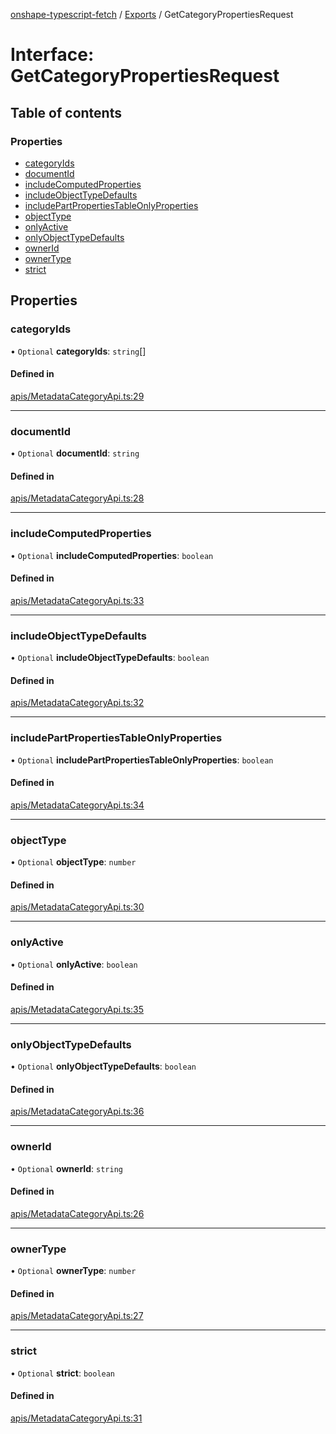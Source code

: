 [onshape-typescript-fetch](../README.md) / [Exports](../modules.md) / GetCategoryPropertiesRequest

# Interface: GetCategoryPropertiesRequest

## Table of contents

### Properties

- [categoryIds](GetCategoryPropertiesRequest.md#categoryids)
- [documentId](GetCategoryPropertiesRequest.md#documentid)
- [includeComputedProperties](GetCategoryPropertiesRequest.md#includecomputedproperties)
- [includeObjectTypeDefaults](GetCategoryPropertiesRequest.md#includeobjecttypedefaults)
- [includePartPropertiesTableOnlyProperties](GetCategoryPropertiesRequest.md#includepartpropertiestableonlyproperties)
- [objectType](GetCategoryPropertiesRequest.md#objecttype)
- [onlyActive](GetCategoryPropertiesRequest.md#onlyactive)
- [onlyObjectTypeDefaults](GetCategoryPropertiesRequest.md#onlyobjecttypedefaults)
- [ownerId](GetCategoryPropertiesRequest.md#ownerid)
- [ownerType](GetCategoryPropertiesRequest.md#ownertype)
- [strict](GetCategoryPropertiesRequest.md#strict)

## Properties

### categoryIds

• `Optional` **categoryIds**: `string`[]

#### Defined in

[apis/MetadataCategoryApi.ts:29](https://github.com/toebes/onshape-typescript-fetch/blob/3e11ae1/apis/MetadataCategoryApi.ts#L29)

___

### documentId

• `Optional` **documentId**: `string`

#### Defined in

[apis/MetadataCategoryApi.ts:28](https://github.com/toebes/onshape-typescript-fetch/blob/3e11ae1/apis/MetadataCategoryApi.ts#L28)

___

### includeComputedProperties

• `Optional` **includeComputedProperties**: `boolean`

#### Defined in

[apis/MetadataCategoryApi.ts:33](https://github.com/toebes/onshape-typescript-fetch/blob/3e11ae1/apis/MetadataCategoryApi.ts#L33)

___

### includeObjectTypeDefaults

• `Optional` **includeObjectTypeDefaults**: `boolean`

#### Defined in

[apis/MetadataCategoryApi.ts:32](https://github.com/toebes/onshape-typescript-fetch/blob/3e11ae1/apis/MetadataCategoryApi.ts#L32)

___

### includePartPropertiesTableOnlyProperties

• `Optional` **includePartPropertiesTableOnlyProperties**: `boolean`

#### Defined in

[apis/MetadataCategoryApi.ts:34](https://github.com/toebes/onshape-typescript-fetch/blob/3e11ae1/apis/MetadataCategoryApi.ts#L34)

___

### objectType

• `Optional` **objectType**: `number`

#### Defined in

[apis/MetadataCategoryApi.ts:30](https://github.com/toebes/onshape-typescript-fetch/blob/3e11ae1/apis/MetadataCategoryApi.ts#L30)

___

### onlyActive

• `Optional` **onlyActive**: `boolean`

#### Defined in

[apis/MetadataCategoryApi.ts:35](https://github.com/toebes/onshape-typescript-fetch/blob/3e11ae1/apis/MetadataCategoryApi.ts#L35)

___

### onlyObjectTypeDefaults

• `Optional` **onlyObjectTypeDefaults**: `boolean`

#### Defined in

[apis/MetadataCategoryApi.ts:36](https://github.com/toebes/onshape-typescript-fetch/blob/3e11ae1/apis/MetadataCategoryApi.ts#L36)

___

### ownerId

• `Optional` **ownerId**: `string`

#### Defined in

[apis/MetadataCategoryApi.ts:26](https://github.com/toebes/onshape-typescript-fetch/blob/3e11ae1/apis/MetadataCategoryApi.ts#L26)

___

### ownerType

• `Optional` **ownerType**: `number`

#### Defined in

[apis/MetadataCategoryApi.ts:27](https://github.com/toebes/onshape-typescript-fetch/blob/3e11ae1/apis/MetadataCategoryApi.ts#L27)

___

### strict

• `Optional` **strict**: `boolean`

#### Defined in

[apis/MetadataCategoryApi.ts:31](https://github.com/toebes/onshape-typescript-fetch/blob/3e11ae1/apis/MetadataCategoryApi.ts#L31)
